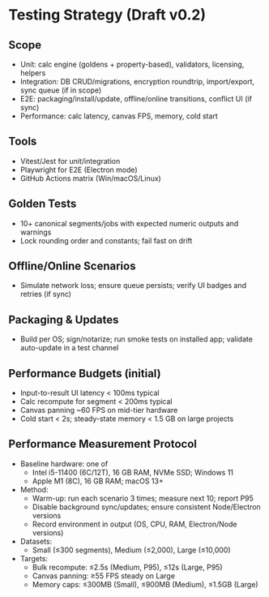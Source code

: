# Testing Strategy (Draft v0.2)

## Scope
- Unit: calc engine (goldens + property-based), validators, licensing, helpers
- Integration: DB CRUD/migrations, encryption roundtrip, import/export, sync queue (if in scope)
- E2E: packaging/install/update, offline/online transitions, conflict UI (if sync)
- Performance: calc latency, canvas FPS, memory, cold start

## Tools
- Vitest/Jest for unit/integration
- Playwright for E2E (Electron mode)
- GitHub Actions matrix (Win/macOS/Linux)

## Golden Tests
- 10+ canonical segments/jobs with expected numeric outputs and warnings
- Lock rounding order and constants; fail fast on drift

## Offline/Online Scenarios
- Simulate network loss; ensure queue persists; verify UI badges and retries (if sync)

## Packaging & Updates
- Build per OS; sign/notarize; run smoke tests on installed app; validate auto-update in a test channel

## Performance Budgets (initial)
- Input-to-result UI latency < 100ms typical
- Calc recompute for segment < 200ms typical
- Canvas panning ~60 FPS on mid-tier hardware
- Cold start < 2s; steady-state memory < 1.5 GB on large projects

## Performance Measurement Protocol
- Baseline hardware: one of
  - Intel i5-11400 (6C/12T), 16 GB RAM, NVMe SSD; Windows 11
  - Apple M1 (8C), 16 GB RAM; macOS 13+
- Method:
  - Warm-up: run each scenario 3 times; measure next 10; report P95
  - Disable background sync/updates; ensure consistent Node/Electron versions
  - Record environment in output (OS, CPU, RAM, Electron/Node versions)
- Datasets:
  - Small (≤300 segments), Medium (≤2,000), Large (≤10,000)
- Targets:
  - Bulk recompute: ≤2.5s (Medium, P95), ≤12s (Large, P95)
  - Canvas panning: ≥55 FPS steady on Large
  - Memory caps: ≤300MB (Small), ≤900MB (Medium), ≤1.5GB (Large)

